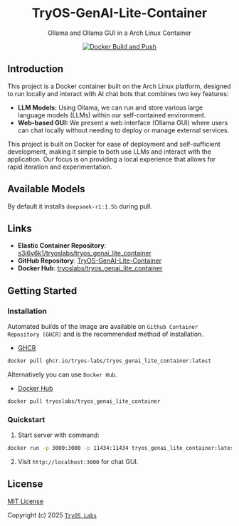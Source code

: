 <div align="center">

# TryOS-GenAI-Lite-Container

Ollama and Ollama GUI in a Arch Linux Container

[![Docker Build and Push](https://github.com/TryOS-Labs/TryOS-GenAI-Lite-Container/actions/workflows/Docker%20Build%20and%20Push.yaml/badge.svg)](https://github.com/TryOS-Labs/TryOS-GenAI-Lite-Container/actions/workflows/Docker%20Build%20and%20Push.yaml)

</div>

## Introduction

This project is a Docker container built on the Arch Linux platform, designed to run locally and interact with AI chat bots that combines two key features:

-   **LLM Models:** Using Ollama, we can run and store various large language models (LLMs) within our self-contained environment.
-   **Web-based GUI:** We present a web interface (Ollama GUI) where users can chat locally without needing to deploy or manage external services.

This project is built on Docker for ease of deployment and self-sufficient development, making it simple to both use LLMs and interact with the application. Our focus is on providing a local experience that allows for rapid iteration and experimentation.

## Available Models

By default it installs `deepseek-r1:1.5b` during pull.

## Links

-   **Elastic Container Repository**: [s3i6v6k1/tryoslabs/tryos_genai_lite_container](https://public.ecr.aws/s3i6v6k1/tryoslabs/tryos_genai_lite_container:latest)
-   **GitHub Repository**: [TryOS-GenAI-Lite-Container](https://github.com/TryOS-Labs/TryOS-GenAI-Lite-Container)
-   **Docker Hub**: [tryoslabs/tryos_genai_lite_container](https://hub.docker.com/r/tryoslabs/tryos_genai_lite_container)

## Getting Started

### Installation

Automated builds of the image are available on `Github Container Repository (GHCR)` and is the recommended method of installation.

-   [GHCR](https://github.com/TryOS-Labs/TryOS-GenAI-Lite-Container/pkgs/container/tryos_genai_lite_container)

```bash
docker pull ghcr.io/tryos-labs/tryos_genai_lite_container:latest
```

Alternatively you can use `Docker Hub`.

-   [Docker Hub](https://hub.docker.com/r/tryoslabs/tryos_genai_lite_container)

```bash
docker pull tryoslabs/tryos_genai_lite_container
```

### Quickstart

1.  Start server with command:

```bash
docker run -p 3000:3000 -p 11434:11434 tryos_genai_lite_container:latest
```

2. Visit `http://localhost:3000` for chat GUI.

## License

[MIT License](https://github.com/TryOS-Labs/TryOS-GenAI-Lite-Container/blob/main/LICENSE)

Copyright (c) 2025 [`TryOS Labs`](https://github.com/TryOS-Labs)
